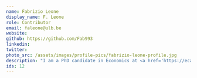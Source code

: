 ```yaml
---
name: Fabrizio Leone
display_name: F. Leone
role: Contributor
email: faleone@ulb.be
website:
github: https://github.com/Fab993
linkedin: 
twitter: 
photo_src: /assets/images/profile-pics/fabrizio-leone-profile.jpg
description: "I am a PhD candidate in Economics at <a href='https://ecares.ulb.be/' target='blank'>ECARES</a>, <a href='https://www.ulb.be/' target='blank'>ULB</a>. In my research I use theoretical and empirical tools to study multinational enterprises and global value chains."
ids: 12
---
```

